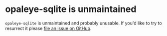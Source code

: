 # opaleye-sqlite is unmaintained

`opaleye-sqlite` is unmaintained and probably unusable.  If you'd like
to try to resurrect it please [file an issue on
GitHub](https://github.com/tomjaguarpaw/haskell-opaleye/issues/new).
